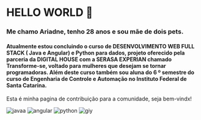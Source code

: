 # HELLO WORLD 👋

### Me chamo Ariadne, tenho 28 anos e sou mãe de dois pets. 

#### Atualmente estou concluindo o curso de DESENVOLVIMENTO WEB FULL STACK ( Java e Angular) e Python para dados, projeto oferecido pela parceria da DIGITAL HOUSE com a SERASA EXPERIAN  chamado Transforme-se, voltado para mulheres que desejam se tornar programadoras. Além deste curso também sou aluna do 6 º semestre do curso de Engenharia de Controle e Automação no Instituto Federal de Santa Catarina.

Esta é minha pagina de contribuição para a comunidade, seja bem-vindx! 

![javaa](https://user-images.githubusercontent.com/102121435/173253549-108f40c3-2e6d-4d50-bd3f-2771c13fc516.png)
![angular](https://user-images.githubusercontent.com/102121435/173253589-3d75eeaf-32a0-4794-ac30-449df2a2fb1a.png)
![python](https://user-images.githubusercontent.com/102121435/173253617-b45f79a5-3e4d-4d6d-9d91-a98e82e1f5ae.png)
![giy](https://user-images.githubusercontent.com/102121435/173253658-6bbda95b-353d-46df-a18a-72b821ae0a0b.jpg)
